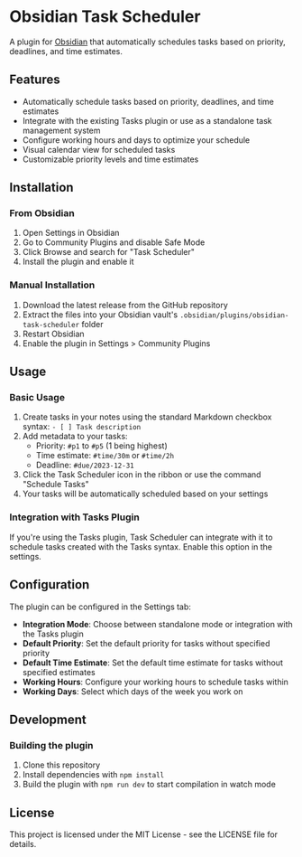 # Obsidian Task Scheduler

A plugin for [Obsidian](https://obsidian.md) that automatically schedules tasks based on priority, deadlines, and time estimates.

## Features

- Automatically schedule tasks based on priority, deadlines, and time estimates
- Integrate with the existing Tasks plugin or use as a standalone task management system
- Configure working hours and days to optimize your schedule
- Visual calendar view for scheduled tasks
- Customizable priority levels and time estimates

## Installation

### From Obsidian

1. Open Settings in Obsidian
2. Go to Community Plugins and disable Safe Mode
3. Click Browse and search for "Task Scheduler"
4. Install the plugin and enable it

### Manual Installation

1. Download the latest release from the GitHub repository
2. Extract the files into your Obsidian vault's `.obsidian/plugins/obsidian-task-scheduler` folder
3. Restart Obsidian
4. Enable the plugin in Settings > Community Plugins

## Usage

### Basic Usage

1. Create tasks in your notes using the standard Markdown checkbox syntax: `- [ ] Task description`
2. Add metadata to your tasks:
   - Priority: `#p1` to `#p5` (1 being highest)
   - Time estimate: `#time/30m` or `#time/2h`
   - Deadline: `#due/2023-12-31`
3. Click the Task Scheduler icon in the ribbon or use the command "Schedule Tasks"
4. Your tasks will be automatically scheduled based on your settings

### Integration with Tasks Plugin

If you're using the Tasks plugin, Task Scheduler can integrate with it to schedule tasks created with the Tasks syntax. Enable this option in the settings.

## Configuration

The plugin can be configured in the Settings tab:

- **Integration Mode**: Choose between standalone mode or integration with the Tasks plugin
- **Default Priority**: Set the default priority for tasks without specified priority
- **Default Time Estimate**: Set the default time estimate for tasks without specified estimates
- **Working Hours**: Configure your working hours to schedule tasks within
- **Working Days**: Select which days of the week you work on

## Development

### Building the plugin

1. Clone this repository
2. Install dependencies with `npm install`
3. Build the plugin with `npm run dev` to start compilation in watch mode

## License

This project is licensed under the MIT License - see the LICENSE file for details.